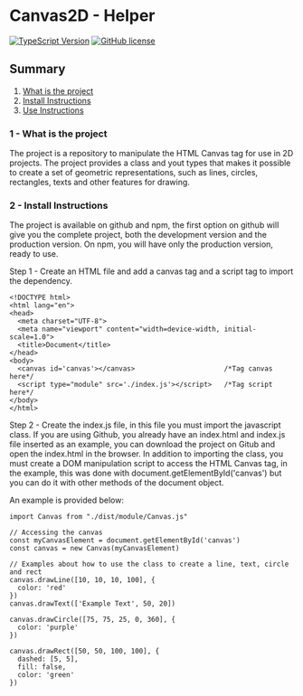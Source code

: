 <h1>Canvas2D - Helper</h1>

[![TypeScript Version](https://img.shields.io/badge/TypeScript-^5-blue.svg)](https://shields.io/)
[![GitHub license](https://img.shields.io/github/license/Naereen/StrapDown.js.svg)](https://github.com/Brunoengi/design-system/LICENSE)

<h2>Summary</h2>

<ol>
  <li><a href='#project'>What is the project</a></li>
  <li ><a href='#install'>Install Instructions</a></li>
  <li><a href='#use'>Use Instructions</a></li>
</ol>

<h3>1 - What is the project</h3>

The project is a repository to manipulate the HTML Canvas tag for use in 2D projects. The project provides a class and yout types that makes it possible to create a set of geometric representations, such as lines, circles, rectangles, texts and other features for drawing.

<h3>2 - Install Instructions</h3>

The project is available on github and npm, the first option on github will give you the complete project, both the development version and the production version. On npm, you will have only the production version, ready to use.

Step 1 - Create an HTML file and add a canvas tag and a script tag to import the dependency.


```
<!DOCTYPE html>
<html lang="en">
<head>
  <meta charset="UTF-8">
  <meta name="viewport" content="width=device-width, initial-scale=1.0">
  <title>Document</title>
</head>
<body>
  <canvas id='canvas'></canvas>                      /*Tag canvas here*/
  <script type="module" src='./index.js'></script>   /*Tag script here*/
</body>
</html>
```

Step 2 - Create the index.js file, in this file you must import the javascript class. If you are using Github, you already have an index.html and index.js file inserted as an example, you can download the project on Gitub and open the index.html in the browser. In addition to importing the class, you must create a DOM manipulation script to access the HTML Canvas tag, in the example, this was done with document.getElementById('canvas') but you can do it with other methods of the document object. 

An example is provided below:

```
import Canvas from "./dist/module/Canvas.js"

// Accessing the canvas
const myCanvasElement = document.getElementById('canvas')
const canvas = new Canvas(myCanvasElement)

// Examples about how to use the class to create a line, text, circle and rect
canvas.drawLine([10, 10, 10, 100], {
  color: 'red'
})
canvas.drawText(['Example Text', 50, 20])

canvas.drawCircle([75, 75, 25, 0, 360], {
  color: 'purple'
})

canvas.drawRect([50, 50, 100, 100], {
  dashed: [5, 5],
  fill: false,
  color: 'green'
})


```